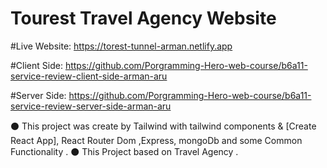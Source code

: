 # Tourest Travel Agency Website

#Live Website: https://torest-tunnel-arman.netlify.app

#Client Side: https://github.com/Porgramming-Hero-web-course/b6a11-service-review-client-side-arman-aru

#Server Side: https://github.com/Porgramming-Hero-web-course/b6a11-service-review-server-side-arman-aru

⚫ This project was create by Tailwind with tailwind components & [Create React App], React Router Dom ,Express, mongoDb and some Common Functionality .
⚫ This Project based on Travel Agency .

